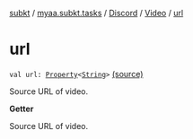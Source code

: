 [subkt](../../../index.md) / [myaa.subkt.tasks](../../index.md) / [Discord](../index.md) / [Video](index.md) / [url](./url.md)

# url

`val url: `[`Property`](https://docs.gradle.org/current/javadoc/org/gradle/api/provider/Property.html)`<`[`String`](https://kotlinlang.org/api/latest/jvm/stdlib/kotlin/-string/index.html)`>` [(source)](https://github.com/Myaamori/SubKt/blob/0.1.9/src/main/kotlin/myaa/subkt/tasks/discordtask.kt#L154)

Source URL of video.

**Getter**

Source URL of video.

